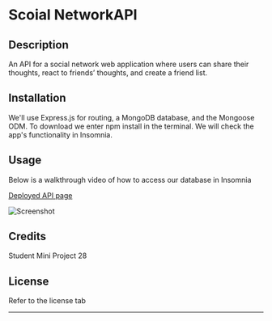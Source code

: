 # Scoial NetworkAPI

## Description

An API for a social network web application where users can share their thoughts, react to friends’ thoughts, and create a friend list. 


## Installation
We'll use Express.js for routing, a MongoDB database, and the Mongoose ODM. To download we enter npm install in the terminal. We will check the app's functionality in Insomnia.

## Usage
Below is a walkthrough video of how to access our database in Insomnia

<a href="https://github.com/asiabeoon/Social-Network-API/">Deployed API page</a>

![Screenshot](https://drive.google.com/file/d/1WaEhlaBhkwnI_h2IXC4uOsb0NkYQ_o3P/view)


## Credits
Student Mini Project 28

## License

Refer to the license tab

---
